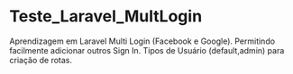 # Teste_Laravel_MultLogin
Aprendizagem em Laravel Multi Login (Facebook e Google). Permitindo facilmente adicionar outros Sign In. Tipos de Usuário (default,admin) para criação de rotas.
